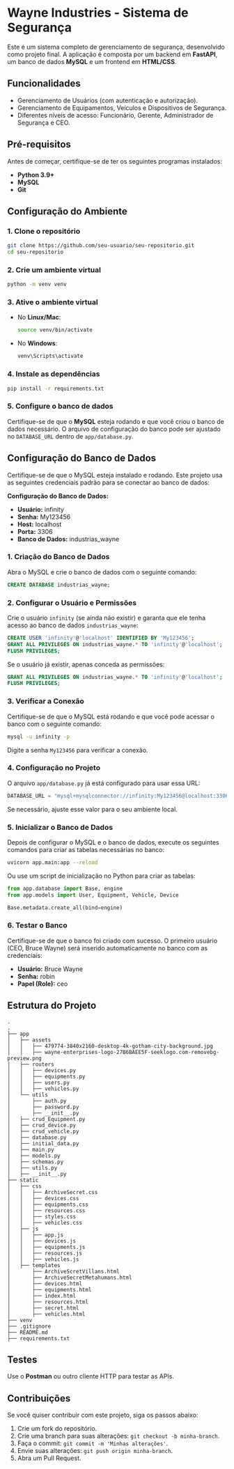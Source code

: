 # Wayne Industries - Sistema de Segurança

Este é um sistema completo de gerenciamento de segurança, desenvolvido como projeto final. A aplicação é composta por um backend em **FastAPI**, um banco de dados **MySQL** e um frontend em **HTML/CSS**.

## Funcionalidades

- Gerenciamento de Usuários (com autenticação e autorização).
- Gerenciamento de Equipamentos, Veículos e Dispositivos de Segurança.
- Diferentes níveis de acesso: Funcionário, Gerente, Administrador de Segurança e CEO.

## Pré-requisitos

Antes de começar, certifique-se de ter os seguintes programas instalados:

- **Python 3.9+**
- **MySQL**
- **Git**

## Configuração do Ambiente

### 1. Clone o repositório

```bash
git clone https://github.com/seu-usuario/seu-repositorio.git
cd seu-repositorio
```

### 2. Crie um ambiente virtual

```bash
python -m venv venv
```

### 3. Ative o ambiente virtual

- No **Linux/Mac**:
  ```bash
  source venv/bin/activate
  ```
- No **Windows**:
  ```bash
  venv\Scripts\activate
  ```

### 4. Instale as dependências

```bash
pip install -r requirements.txt
```

### 5. Configure o banco de dados

Certifique-se de que o **MySQL** esteja rodando e que você criou o banco de dados necessário. O arquivo de configuração do banco pode ser ajustado no `DATABASE_URL` dentro de `app/database.py`.

## Configuração do Banco de Dados

Certifique-se de que o MySQL esteja instalado e rodando. Este projeto usa as seguintes credenciais padrão para se conectar ao banco de dados:

**Configuração do Banco de Dados:**

- **Usuário:** infinity
- **Senha:** My123456
- **Host:** localhost
- **Porta:** 3306
- **Banco de Dados:** industrias_wayne

### 1. Criação do Banco de Dados

Abra o MySQL e crie o banco de dados com o seguinte comando:

```sql
CREATE DATABASE industrias_wayne;
```

### 2. Configurar o Usuário e Permissões

Crie o usuário `infinity` (se ainda não existir) e garanta que ele tenha acesso ao banco de dados `industrias_wayne`:

```sql
CREATE USER 'infinity'@'localhost' IDENTIFIED BY 'My123456';
GRANT ALL PRIVILEGES ON industrias_wayne.* TO 'infinity'@'localhost';
FLUSH PRIVILEGES;
```

Se o usuário já existir, apenas conceda as permissões:

```sql
GRANT ALL PRIVILEGES ON industrias_wayne.* TO 'infinity'@'localhost';
FLUSH PRIVILEGES;
```

### 3. Verificar a Conexão

Certifique-se de que o MySQL está rodando e que você pode acessar o banco com o seguinte comando:

```bash
mysql -u infinity -p
```

Digite a senha `My123456` para verificar a conexão.

### 4. Configuração no Projeto

O arquivo `app/database.py` já está configurado para usar essa URL:

```python
DATABASE_URL = "mysql+mysqlconnector://infinity:My123456@localhost:3306/industrias_wayne"
```

Se necessário, ajuste esse valor para o seu ambiente local.

### 5. Inicializar o Banco de Dados

Depois de configurar o MySQL e o banco de dados, execute os seguintes comandos para criar as tabelas necessárias no banco:

```bash
uvicorn app.main:app --reload
```

Ou use um script de inicialização no Python para criar as tabelas:

```python
from app.database import Base, engine
from app.models import User, Equipment, Vehicle, Device

Base.metadata.create_all(bind=engine)
```

### 6. Testar o Banco

Certifique-se de que o banco foi criado com sucesso. O primeiro usuário (CEO, Bruce Wayne) será inserido automaticamente no banco com as credenciais:

- **Usuário:** Bruce Wayne
- **Senha:** robin
- **Papel (Role):** ceo

## Estrutura do Projeto

```
.
.
├── app
│   ├── assets
│   │   ├── 479774-3840x2160-desktop-4k-gotham-city-background.jpg
│   │   ├── wayne-enterprises-logo-27B6BAEE5F-seeklogo.com-removebg-preview.png
│   ├── routers
│   │   ├── devices.py
│   │   ├── equipments.py
│   │   ├── users.py
│   │   ├── vehicles.py
│   └── utils
│       ├── auth.py
│       ├── password.py
│       ├── __init__.py
│   ├── crud_Equipment.py
│   ├── crud_device.py
│   ├── crud_vehicle.py
│   ├── database.py
│   ├── initial_data.py
│   ├── main.py
│   ├── models.py
│   ├── schemas.py
│   ├── utils.py
│   ├── __init__.py
├── static
│   ├── css
│   │   ├── ArchiveSecret.css
│   │   ├── devices.css
│   │   ├── equipments.css
│   │   ├── resources.css
│   │   ├── styles.css
│   │   ├── vehicles.css
│   ├── js
│   │   ├── app.js
│   │   ├── devices.js
│   │   ├── equipments.js
│   │   ├── resources.js
│   │   ├── vehicles.js
│   ├── templates
│       ├── ArchiveScretVillans.html
│       ├── ArchiveSecretMetahumans.html
│       ├── devices.html
│       ├── equipments.html
│       ├── index.html
│       ├── resources.html
│       ├── secret.html
│       ├── vehicles.html
├── venv
├── .gitignore
├── README.md
├── requirements.txt

```

## Testes

Use o **Postman** ou outro cliente HTTP para testar as APIs.

## Contribuições

Se você quiser contribuir com este projeto, siga os passos abaixo:

1. Crie um fork do repositório.
2. Crie uma branch para suas alterações: `git checkout -b minha-branch`.
3. Faça o commit: `git commit -m 'Minhas alterações'`.
4. Envie suas alterações: `git push origin minha-branch`.
5. Abra um Pull Request.

